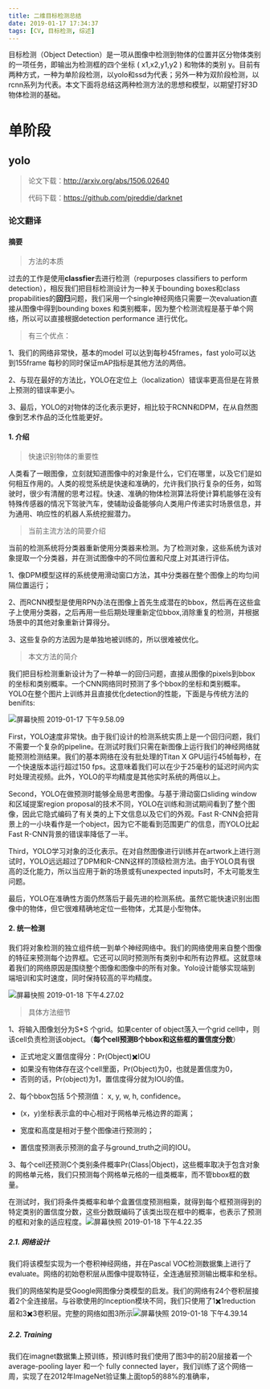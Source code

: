 ```yaml
---
title: 二维目标检测总结
date: 2019-01-17 17:34:37
tags: [CV, 目标检测, 综述]
---
```


目标检测（Object Detection）是一项从图像中检测到物体的位置并区分物体类别的一项任务，即输出为检测框的四个坐标 ( x1,x2,y1,y2 ) 和物体的类别 y。目前有两种方式，一种为单阶段检测，以yolo和ssd为代表；另外一种为双阶段检测，以rcnn系列为代表。本文下面将总结这两种检测方法的思想和模型，以期望打好3D 物体检测的基础。

<!--more-->

# 单阶段

## yolo

> 论文下载：<http://arxiv.org/abs/1506.02640>
>
> 代码下载：<https://github.com/pjreddie/darknet> 

### 论文翻译

#### 摘要

> 方法的本质

过去的工作是使用**classfier**去进行检测（repurposes classifiers to perform detection），相反我们把目标检测设计为一种关于bounding boxes和class propabilities的**回归**问题，我们采用一个single神经网络只需要一次evaluation直接从图像中得到bounding boxes 和类别概率，因为整个检测流程是基于单个网络，所以可以直接根据detection performance 进行优化。

> 有三个优点：

1、我们的网络非常快，基本的model 可以达到每秒45frames，fast yolo可以达到155frame 每秒的同时保证mAP指标是其他方法的两倍。

2、与现在最好的方法比，YOLO在定位上（localization）错误率更高但是在背景上预测的错误率更小。

3、最后，YOLO的对物体的泛化表示更好，相比较于RCNN和DPM，在从自然图像到艺术作品的泛化性能更好。

#### 1. 介绍

> 快速识别物体的重要性

人类看了一眼图像，立刻就知道图像中的对象是什么，它们在哪里，以及它们是如何相互作用的。人类的视觉系统是快速和准确的，允许我们执行复杂的任务，如驾驶时，很少有清醒的思考过程。快速、准确的物体检测算法将使计算机能够在没有特殊传感器的情况下驾驶汽车，使辅助设备能够向人类用户传递实时场景信息，并为通用、响应性的机器人系统挖掘潜力。

> 当前主流方法的简要介绍

当前的检测系统将分类器重新使用分类器来检测。为了检测对象，这些系统为该对象提取一个分类器，并在测试图像中的不同位置和尺度上对其进行评估。

1、像DPM模型这样的系统使用滑动窗口方法，其中分类器在整个图像上的均匀间隔位置运行；

2、而RCNN模型是使用RPN办法在图像上首先生成潜在的bbox，然后再在这些盒子上使用分类器，之后再用一些后期处理重新定位bbox,消除重复的检测，并根据场景中的其他对象重新计算得分。

3、这些复杂的方法因为是单独地被训练的，所以很难被优化。

> 本文方法的简介

我们把目标检测重新设计为了一种单一的回归问题，直接从图像的pixels到bbox的坐标和类别概率。一个CNN网络同时预测了多个bbox的坐标和类别概率。YOLO在整个图片上训练并且直接优化detection的性能，下面是与传统方法的benifits:

![屏幕快照 2019-01-17 下午9.58.09](https://ws4.sinaimg.cn/large/006tNc79ly1fz9xewejfej30j809udjn.jpg)

First，YOLO速度非常快。由于我们设计的检测系统实质上是一个回归问题，我们不需要一个复杂的pipeline。在测试时我们只需在新图像上运行我们的神经网络就能预测检测结果。我们的基本网络在没有批处理的Titan X GPU运行45帧每秒，在一个快速版本运行超过150 fps。这意味着我们可以在少于25毫秒的延迟时间内实时处理流视频。此外，YOLO的平均精度是其他实时系统的两倍以上。

Second，YOLO在做预测时能够全局思考图像。与基于滑动窗口sliding window和区域提案region proposal的技术不同，YOLO在训练和测试期间看到了整个图像，因此它隐式编码了有关类的上下文信息以及它们的外观。Fast R-CNN会把背景上的一小块看作是一个object，因为它不能看到范围更广的信息，而YOLO比起Fast R-CNN背景的错误率降低了一半。

Third，YOLO学习对象的泛化表示。在对自然图像进行训练并在artwork上进行测试时，YOLO远远超过了DPM和R-CNN这样的顶级检测方法。由于YOLO具有很高的泛化能力，所以当应用于新的场景或有unexpected inputs时，不太可能发生问题。

最后，YOLO在准确性方面仍然落后于最先进的检测系统。虽然它能快速识别出图像中的物体，但它很难精确地定位一些物体，尤其是小型物体。

#### 2. 统一检测

我们将对象检测的独立组件统一到单个神经网络中。我们的网络使用来自整个图像的特征来预测每个边界框。它还可以同时预测所有类别中和所有边界框。这就意味着我们的网络原因是围绕整个图像和图像中的所有对象。Yolo设计能够实现端到端培训和实时速度，同时保持较高的平均精度。

![屏幕快照 2019-01-18 下午4.27.02](https://ws3.sinaimg.cn/large/006tNc79ly1fzatgwbym3j30hm0gen53.jpg)

> 具体方法细节

1、将输入图像划分为S*S 个grid。如果center of object落入一个grid cell中，则该cell负责检测该object。（**每个cell预测B个bbox和这些框的置信度分数**）

- 正式地定义置信度得分：Pr(Object)✖️IOU
- 如果没有物体存在这个cell里面，Pr(Object)为0，也就是置信度为0，
- 否则的话，Pr(object)为1，置信度得分就为IOU的值。

2、每个bbox包括 5个预测值： x, y, w, h, confidence。

- (x，y)坐标表示盒的中心相对于网格单元格边界的距离；

- 宽度和高度是相对于整个图像进行预测的；

- 置信度预测表示预测的盒子与ground_truth之间的IOU。

3、每个cell还预测C个类别条件概率Pr(Class|Object)，这些概率取决于包含对象的网格单元格，我们只预测每个网格单元格的一组类概率，而不管bbox框的数量。

在测试时，我们将条件类概率和单个盒置信度预测相乘，就得到每个框预测得到的特定类别的置信度分数，这些分数既编码了该类出现在框中的概率，也表示了预测的框和对象的适应程度。![屏幕快照 2019-01-18 下午4.22.35](https://ws2.sinaimg.cn/large/006tNc79ly1fzatbyusckj30gg020q2z.jpg)

##### 2.1. 网络设计

我们将该模型实现为一个卷积神经网络，并在Pascal VOC检测数据集上进行了evaluate。网络的初始卷积层从图像中提取特征，全连通层预测输出概率和坐标。

我们的网络架构是受Google网图像分类模型的启发。我们的网络有24个卷积层接着2个全连接层。与谷歌使用的Inception模块不同，我们只使用了1✖️1reduction层和3✖️3卷积层。完整的网络如图3所示![屏幕快照 2019-01-18 下午4.39.14](https://ws1.sinaimg.cn/large/006tNc79ly1fzatt90wufj311a0g0mzr.jpg)

##### 2.2. Training

我们在imagnet数据集上预训练，预训练时我们使用了图3中的前20层接着一个average-pooling layer 和一个 fully connected layer，我们训练了这个网络一周，实现了在2012年ImageNet验证集上面top5的88%的准确率，